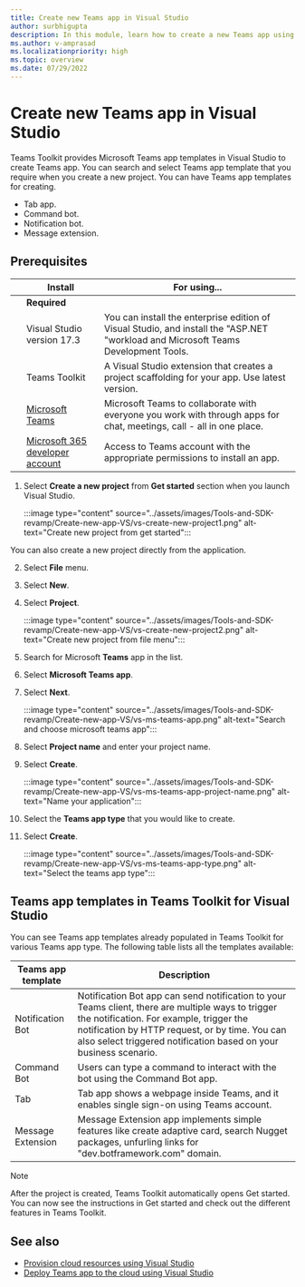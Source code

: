 ```yaml
---
title: Create new Teams app in Visual Studio
author: surbhigupta
description: In this module, learn how to create a new Teams app using Teams Toolkit for Visual Studio
ms.author: v-amprasad
ms.localizationpriority: high
ms.topic: overview
ms.date: 07/29/2022
---
```

# Create new Teams app in Visual Studio

Teams Toolkit provides Microsoft Teams app templates in Visual Studio to create Teams app.  You can search and select Teams app template that you require when you create a new project. You can have Teams app templates for creating.

* Tab app.
* Command bot.
* Notification bot.
* Message extension.

## Prerequisites

| &nbsp; | Install | For using... |
| --- | --- | --- |
| &nbsp; | **Required** | &nbsp; |
| &nbsp; | Visual Studio version 17.3 | You can install the enterprise edition of Visual Studio, and install the "ASP.NET "workload and Microsoft Teams Development Tools. |
| &nbsp; | Teams Toolkit | A Visual Studio extension that creates a project scaffolding for your app. Use latest version. |
| &nbsp; | [Microsoft Teams](https://www.microsoft.com/microsoft-teams/download-app) | Microsoft Teams to collaborate with everyone you work with through apps for chat, meetings, call - all in one place. |
 | &nbsp; | [Microsoft 365 developer account](https://docs.microsoft.com/microsoftteams/platform/concepts/build-and-test/prepare-your-o365-tenant) | Access to Teams account with the appropriate permissions to install an app. |

1. Select **Create a new project** from **Get started** section when you launch Visual Studio.

   :::image type="content" source="../assets/images/Tools-and-SDK-revamp/Create-new-app-VS/vs-create-new-project1.png" alt-text="Create new project from get started":::

You can also create a new project directly from the application.

2. Select **File** menu.
3. Select  **New**.
4. Select **Project**.

   :::image type="content" source="../assets/images/Tools-and-SDK-revamp/Create-new-app-VS/vs-create-new-project2.png" alt-text="Create new project from file menu":::

1. Search for Microsoft **Teams** app in the list.
1. Select **Microsoft Teams app**.
1. Select **Next**.

   :::image type="content" source="../assets/images/Tools-and-SDK-revamp/Create-new-app-VS/vs-ms-teams-app.png" alt-text="Search and choose microsoft teams app":::

1. Select **Project name** and enter your project name.
1. Select **Create**.

   :::image type="content" source="../assets/images/Tools-and-SDK-revamp/Create-new-app-VS/vs-ms-teams-app-project-name.png" alt-text="Name your application":::

1. Select the **Teams app type** that you would like to create.
1. Select **Create**.

   :::image type="content" source="../assets/images/Tools-and-SDK-revamp/Create-new-app-VS/vs-ms-teams-app-type.png" alt-text="Select the teams app type":::

## Teams app templates in Teams Toolkit for Visual Studio

You can see Teams app templates already populated in Teams Toolkit for various Teams app type. The following table lists all the templates available:

|Teams app template  |Description  |
|---------|---------|
|Notification Bot     |Notification Bot app can send notification to your Teams client, there are multiple ways to trigger the notification. For example, trigger the notification by HTTP request, or by time. You can also select triggered notification based on your business scenario.         |
|Command Bot     |Users can type a command to interact with the bot using the Command Bot app.         |
|Tab     |Tab app shows a webpage inside Teams, and it enables single sign-on using Teams account.         |
|Message Extension     |Message Extension app implements simple features like create adaptive card, search Nugget packages, unfurling links for "dev.botframework.com" domain.         |

> [!NOTE]
>After the project is created, Teams Toolkit automatically opens Get started. You can now see the instructions in Get started and check out the different features in Teams Toolkit.

## See also

* [Provision cloud resources using Visual Studio](Provision-cloud-resources-using-Visual-Studio.md)
* [Deploy Teams app to the cloud using Visual Studio](Deploy-Teams-app-to-the-cloud-using-Visual-Studio.md)
